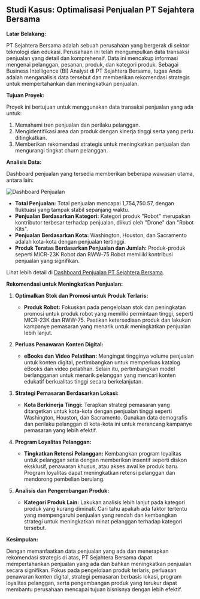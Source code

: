 ## Studi Kasus: Optimalisasi Penjualan PT Sejahtera Bersama

**Latar Belakang:**

PT Sejahtera Bersama adalah sebuah perusahaan yang bergerak di sektor teknologi dan edukasi. Perusahaan ini telah mengumpulkan data transaksi penjualan yang detail dan komprehensif. Data ini mencakup informasi mengenai pelanggan, pesanan, produk, dan kategori produk. Sebagai Business Intelligence (BI) Analyst di PT Sejahtera Bersama, tugas Anda adalah menganalisis data tersebut dan memberikan rekomendasi strategis untuk mempertahankan dan meningkatkan penjualan.

**Tujuan Proyek:**

Proyek ini bertujuan untuk menggunakan data transaksi penjualan yang ada untuk:
1. Memahami tren penjualan dan perilaku pelanggan.
2. Mengidentifikasi area dan produk dengan kinerja tinggi serta yang perlu ditingkatkan.
3. Memberikan rekomendasi strategis untuk meningkatkan penjualan dan mengurangi tingkat churn pelanggan.

**Analisis Data:**

Dashboard penjualan yang tersedia memberikan beberapa wawasan utama, antara lain:

![Dashboard Penjualan](https://github.com/mfathul21/user-churn-dashboard/assets/94775806/607ebac6-69dd-46f1-aadd-aaaad71d8d11)

- **Total Penjualan:** Total penjualan mencapai 1,754,750.57, dengan fluktuasi yang tampak stabil sepanjang waktu.
- **Penjualan Berdasarkan Kategori:** Kategori produk "Robot" merupakan kontributor terbesar terhadap penjualan, diikuti oleh "Drone" dan "Robot Kits".
- **Penjualan Berdasarkan Kota:** Washington, Houston, dan Sacramento adalah kota-kota dengan penjualan tertinggi.
- **Produk Teratas Berdasarkan Penjualan dan Jumlah:** Produk-produk seperti MICR-23K Robot dan RWW-75 Robot memiliki kontribusi penjualan yang signifikan.

Lihat lebih detail di [Dashboard Penjualan PT Sejahtera Bersama](https://lookerstudio.google.com/reporting/61ec35e1-6da6-4503-8a33-163387168891).

**Rekomendasi untuk Meningkatkan Penjualan:**

1. **Optimalkan Stok dan Promosi untuk Produk Terlaris:**
   - **Produk Robot:** Fokuskan pada pengelolaan stok dan peningkatan promosi untuk produk robot yang memiliki permintaan tinggi, seperti MICR-23K dan RWW-75. Pastikan ketersediaan produk dan lakukan kampanye pemasaran yang menarik untuk meningkatkan penjualan lebih lanjut.

2. **Perluas Penawaran Konten Digital:**
   - **eBooks dan Video Pelatihan:** Mengingat tingginya volume penjualan untuk konten digital, pertimbangkan untuk memperluas katalog eBooks dan video pelatihan. Selain itu, pertimbangkan model berlangganan untuk menarik pelanggan yang mencari konten edukatif berkualitas tinggi secara berkelanjutan.

3. **Strategi Pemasaran Berdasarkan Lokasi:**
   - **Kota Berkinerja Tinggi:** Terapkan strategi pemasaran yang ditargetkan untuk kota-kota dengan penjualan tinggi seperti Washington, Houston, dan Sacramento. Gunakan data demografis dan perilaku pelanggan di kota-kota ini untuk merancang kampanye pemasaran yang lebih efektif.

4. **Program Loyalitas Pelanggan:**
   - **Tingkatkan Retensi Pelanggan:** Kembangkan program loyalitas untuk pelanggan setia dengan memberikan insentif seperti diskon eksklusif, penawaran khusus, atau akses awal ke produk baru. Program loyalitas dapat meningkatkan retensi pelanggan dan mendorong pembelian berulang.

5. **Analisis dan Pengembangan Produk:**
   - **Kategori Produk Lain:** Lakukan analisis lebih lanjut pada kategori produk yang kurang diminati. Cari tahu apakah ada faktor tertentu yang mempengaruhi penjualan yang rendah dan kembangkan strategi untuk meningkatkan minat pelanggan terhadap kategori tersebut.

**Kesimpulan:**

Dengan memanfaatkan data penjualan yang ada dan menerapkan rekomendasi strategis di atas, PT Sejahtera Bersama dapat mempertahankan penjualan yang ada dan bahkan meningkatkan penjualan secara signifikan. Fokus pada pengelolaan produk terlaris, perluasan penawaran konten digital, strategi pemasaran berbasis lokasi, program loyalitas pelanggan, serta pengembangan produk yang terukur dapat membantu perusahaan mencapai tujuan bisnisnya dengan lebih efektif.
